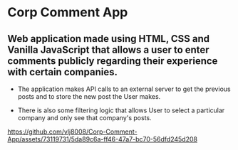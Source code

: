 # Corp Comment App

## Web application made using HTML, CSS and Vanilla JavaScript that allows a user to enter comments publicly regarding their experience with certain companies. 

- The application makes API calls to an external server to get the previous posts and to store the new post the User makes.

- There is also some filtering logic that allows User to select a particular company and only see that company's posts. 

 





https://github.com/vlj8008/Corp-Comment-App/assets/73119731/5da89c6a-ff46-47a7-bc70-56dfd245d208


